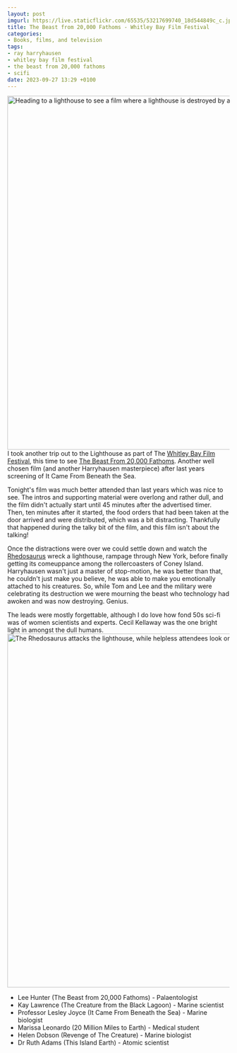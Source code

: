 ```yaml
---
layout: post
imgurl: https://live.staticflickr.com/65535/53217699740_18d544849c_c.jpg
title: The Beast from 20,000 Fathoms - Whitley Bay Film Festival
categories:
- Books, films, and television
tags:
- ray harryhausen
- whitley bay film festival
- the beast from 20,000 fathoms
- scifi
date: 2023-09-27 13:29 +0100
---
```

<a data-flickr-embed="true" href="https://www.flickr.com/photos/grange85/53217502308/in/album-72177720311364109/" title="Heading to a lighthouse to see a film where a lighthouse is destroyed by a dinosaur"><img src="https://live.staticflickr.com/65535/53217502308_757d493555_c.jpg" width="800" height="800" alt="Heading to a lighthouse to see a film where a lighthouse is destroyed by a dinosaur"/></a>
I took another trip out to the Lighthouse as part of The [Whitley Bay Film Festival](https://www.whitleybayfilmfestival.co.uk/), this time to see [The Beast From 20,000 Fathoms](https://en.wikipedia.org/wiki/The_Beast_from_20,000_Fathoms). Another well chosen film (and another Harryhausen masterpiece) after last years screening of It Came From Beneath the Sea.

Tonight's film was much better attended than last years which was nice to see. The intros and supporting material were overlong and rather dull, and the film didn't actually start until 45 minutes after the advertised timer. Then, ten minutes after it started, the food orders that had been taken at the door arrived and were distributed, which was a bit distracting. Thankfully that happened during the talky bit of the film, and this film isn't about the talking!

Once the distractions were over we could settle down and watch the [Rhedosaurus](https://en.wikipedia.org/wiki/Rhedosaurus) wreck a lighthouse, rampage through New York, before finally getting its comeuppance among the rollercoasters of Coney Island. Harryhausen wasn't just a master of stop-motion, he was better than that, he couldn't just make you believe, he was able to make you emotionally attached to his creatures. So, while Tom and Lee and the military were celebrating its destruction we were mourning the beast who technology had awoken and was now destroying. Genius.

The leads were mostly forgettable, although I do love how fond 50s sci-fi was of women scientists and experts. Cecil Kellaway was the one bright light in amongst the dull humans.
<a data-flickr-embed="true" href="https://www.flickr.com/photos/grange85/53217699740/in/album-72177720311364109/" title="The Rhedosaurus attacks the lighthouse, while helpless attendees look on"><img src="https://live.staticflickr.com/65535/53217699740_18d544849c_c.jpg" width="800" height="800" alt="The Rhedosaurus attacks the lighthouse, while helpless attendees look on"/></a><script async src="//embedr.flickr.com/assets/client-code.js" charset="utf-8"></script>

 - Lee Hunter (The Beast from 20,000 Fathoms) - Palaentologist
 - Kay Lawrence (The Creature from the Black Lagoon) - Marine scientist
 - Professor Lesley Joyce (It Came From Beneath the Sea) - Marine biologist
 - Marissa Leonardo (20 Million Miles to Earth) - Medical student
 - Helen Dobson (Revenge of The Creature) - Marine biologist
 - Dr Ruth Adams (This Island Earth) - Atomic scientist
